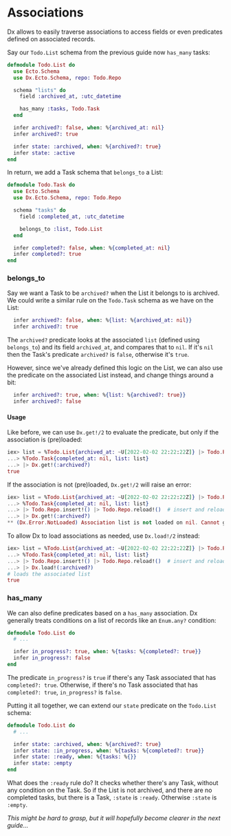 # Associations

Dx allows to easily traverse associations to access fields or even
predicates defined on associated records.

Say our `Todo.List` schema from the previous guide now `has_many` tasks:

```elixir
defmodule Todo.List do
  use Ecto.Schema
  use Dx.Ecto.Schema, repo: Todo.Repo

  schema "lists" do
    field :archived_at, :utc_datetime

    has_many :tasks, Todo.Task
  end

  infer archived?: false, when: %{archived_at: nil}
  infer archived?: true

  infer state: :archived, when: %{archived?: true}
  infer state: :active
end
```

In return, we add a Task schema that `belongs_to` a List:

```elixir
defmodule Todo.Task do
  use Ecto.Schema
  use Dx.Ecto.Schema, repo: Todo.Repo

  schema "tasks" do
    field :completed_at, :utc_datetime

    belongs_to :list, Todo.List
  end

  infer completed?: false, when: %{completed_at: nil}
  infer completed?: true
end
```

### belongs_to

Say we want a Task to be `archived?` when the List it belongs to is archived.
We could write a similar rule on the `Todo.Task` schema as we have on the List:

```elixir
  infer archived?: false, when: %{list: %{archived_at: nil}}
  infer archived?: true
```

The `archived?` predicate looks at the associated `list` (defined using `belongs_to`)
and its field `archived_at`, and compares that to `nil`.
If it's `nil` then the Task's predicate `archived?` is `false`, otherwise it's `true`.

However, since we've already defined this logic on the List, we can also use the predicate
on the associated List instead, and change things around a bit:

```elixir
  infer archived?: true, when: %{list: %{archived?: true}}
  infer archived?: false
```

#### Usage

Like before, we can use `Dx.get!/2` to evaluate the predicate,
but only if the association is (pre)loaded:

```elixir
iex> list = %Todo.List{archived_at: ~U[2022-02-02 22:22:22Z]} |> Todo.Repo.insert!()
...> %Todo.Task{completed_at: nil, list: list}
...> |> Dx.get!(:archived?)
true
```

If the association is not (pre)loaded, `Dx.get!/2` will raise an error:

```elixir
iex> list = %Todo.List{archived_at: ~U[2022-02-02 22:22:22Z]} |> Todo.Repo.insert!()
...> %Todo.Task{completed_at: nil, list: list}
...> |> Todo.Repo.insert!() |> Todo.Repo.reload!()  # insert and reload without associations
...> |> Dx.get!(:archived?)
** (Dx.Error.NotLoaded) Association list is not loaded on nil. Cannot get path: nil
```

To allow Dx to load associations as needed, use `Dx.load!/2` instead:

```elixir
iex> list = %Todo.List{archived_at: ~U[2022-02-02 22:22:22Z]} |> Todo.Repo.insert!()
...> %Todo.Task{completed_at: nil, list: list}
...> |> Todo.Repo.insert!() |> Todo.Repo.reload!()  # insert and reload without associations
...> |> Dx.load!(:archived?)
# loads the associated list
true
```

### has_many

We can also define predicates based on a `has_many` association.
Dx generally treats conditions on a list of records like an `Enum.any?` condition:

```elixir
defmodule Todo.List do
  # ...

  infer in_progress?: true, when: %{tasks: %{completed?: true}}
  infer in_progress?: false
end
```

The predicate `in_progress?` is `true` if there's any Task associated that has `completed?: true`.
Otherwise, if there's no Task associated that has `completed?: true`, `in_progress?` is `false`.

Putting it all together, we can extend our `state` predicate on the `Todo.List` schema:

```elixir
defmodule Todo.List do
  # ...

  infer state: :archived, when: %{archived?: true}
  infer state: :in_progress, when: %{tasks: %{completed?: true}}
  infer state: :ready, when: %{tasks: %{}}
  infer state: :empty
end
```

What does the `:ready` rule do?
It checks whether there's any Task, without any condition on the Task.
So if the List is not archived, and there are no completed tasks, but there is a Task,
`:state` is `:ready`. Otherwise `:state` is `:empty`.

_This might be hard to grasp, but it will hopefully become clearer in the next guide..._
